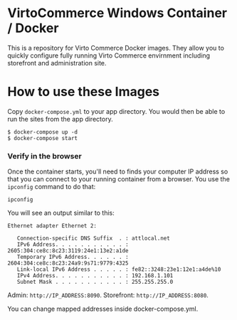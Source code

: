 # VirtoCommerce Windows Container / Docker

This is a repository for Virto Commerce Docker images. They allow you to quickly configure fully running Virto Commerce envirnment including storefront and administration site.

# How to use these Images

Copy `docker-compose.yml` to your app directory. You would then be able to run the sites from the app directory.

```
$ docker-compose up -d
$ docker-compose start
```

### Verify in the browser

Once the container starts, you'll need to finds your computer IP address so that you can connect to your running container from a browser. You use the `ipconfig` command to do that:

`ipconfig`

You will see an output similar to this:

```
Ethernet adapter Ethernet 2:

   Connection-specific DNS Suffix  . : attlocal.net
   IPv6 Address. . . . . . . . . . . : 2605:304:ce8c:8c23:3119:24e1:13e2:a1de
   Temporary IPv6 Address. . . . . . : 2604:304:ce8c:8c23:24a9:9s71:9779:4325
   Link-local IPv6 Address . . . . . : fe82::3248:23e1:12e1:a4de%10
   IPv4 Address. . . . . . . . . . . : 192.168.1.101
   Subnet Mask . . . . . . . . . . . : 255.255.255.0
```

Admin: `http://IP_ADDRESS:8090`.
Storefront: `http://IP_ADDRESS:8080`.

You can change mapped addresses inside docker-compose.yml.
